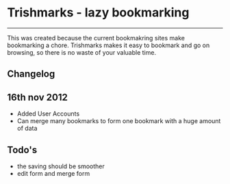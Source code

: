 # Trishmarks - lazy bookmarking
-----------------------------

This was created because the current bookmakring sites make bookmarking a chore. Trishmarks makes it easy to bookmark and go on browsing,
 so there is no waste of your valuable time.


## Changelog

16th nov 2012
-----------------------------

* Added User Accounts
* Can merge many bookmarks to form one bookmark with a huge amount of data

Todo's
--------

* the saving should be smoother
* edit form and merge form